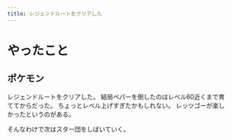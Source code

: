 ```yaml
---
title: レジェンドルートをクリアした
---
```


# やったこと

## ポケモン

レジェンドルートをクリアした。
結局ペパーを倒したのはレベル60近くまで育ててからだった。
ちょっとレベル上げすぎたかもしれない。
レッツゴーが楽しかったというのがある。

そんなわけで次はスター団をしばいていく。
